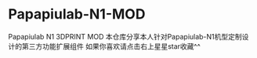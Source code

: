 # Papapiulab-N1-MOD
Papapiulab N1 3DPRINT MOD
本仓库分享本人针对Papapiulab-N1机型定制设计的第三方功能扩展组件
如果你喜欢请点击右上星星star收藏^^
